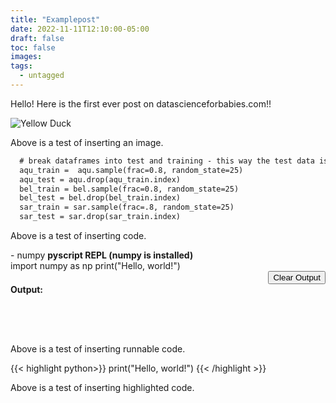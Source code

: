 ```yaml
---
title: "Examplepost"
date: 2022-11-11T12:10:00-05:00
draft: false
toc: false
images:
tags:
  - untagged
---
```


Hello! Here is the first ever post on datascienceforbabies.com!!

![Yellow Duck](/pexels-photo-268533.webp 'Yellow Duck')

Above is a test of inserting an image.

``` html
  # break dataframes into test and training - this way the test data is completely new (80/20 split)
  aqu_train =  aqu.sample(frac=0.8, random_state=25)
  aqu_test = aqu.drop(aqu_train.index)
  bel_train = bel.sample(frac=0.8, random_state=25)
  bel_test = bel.drop(bel_train.index)
  sar_train = sar.sample(frac=.8, random_state=25)
  sar_test = sar.drop(sar_train.index)
```

Above is a test of inserting code.

<script defer src="https://pyscript.net/alpha/pyscript.js"></script>
<link rel="stylesheet" href="https://raw.githubusercontent.com/Cat-Computing-Universe/PyLab/main/demo/demo.css" />
<script src="https://code.jquery.com/jquery-3.5.0.js"></script>
<py-env>
  - numpy
</py-env>
<b>pyscript REPL (numpy is installed)</b>
<br>
<div>
  <div>
    <py-repl id="my-repl" auto-generate="true" std-out="output" std-err="output">
import numpy as np
print("Hello, world!")
    </py-repl>
  </div>
  <div style="justify-content: right;display: flex;align-items: right;">
    <button class="button_reset" type="button">Clear Output</button>
  </div>
  <b>Output:</b>
  <div style="justify-content: center;display: flex;align-items: center;">
    <div id="output" style="width: 100%;margin: 2rem;"></div>
  </div>
  <script src="https://raw.githubusercontent.com/Cat-Computing-Universe/PyLab/main/demo/demo.js"></script>
</div>

Above is a test of inserting runnable code.

{{< highlight python>}}
print("Hello, world!")
{{< /highlight >}}

Above is a test of inserting highlighted code.
